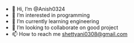 - 👋 Hi, I’m @Anish0324
- 👀 I’m interested in programming
- 🌱 I’m currently learning engineering
- 💞️ I’m looking to collaborate on good project 
- 📫 How to reach me shettyani0308@gmail.com

<!---
Anish0324/Anish0324 is a ✨ special ✨ repository because its `README.md` (this file) appears on your GitHub profile.
You can click the Preview link to take a look at your changes.
--->

